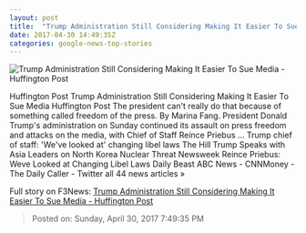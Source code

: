 ```yaml
---
layout: post
title:  "Trump Administration Still Considering Making It Easier To Sue Media - Huffington Post"
date: 2017-04-30 14:49:35Z
categories: google-news-top-stories
---
```


![Trump Administration Still Considering Making It Easier To Sue Media - Huffington Post](http://img.huffingtonpost.com/asset/1910_1000/5905ec941400002000a9ca51.jpeg)

Huffington Post Trump Administration Still Considering Making It Easier To Sue Media Huffington Post The president can't really do that because of something called freedom of the press. By Marina Fang. President Donald Trump's administration on Sunday continued its assault on press freedom and attacks on the media, with Chief of Staff Reince Priebus ... Trump chief of staff: 'We've looked at' changing libel laws The Hill Trump Speaks with Asia Leaders on North Korea Nuclear Threat Newsweek Reince Priebus: Weve Looked at Changing Libel Laws Daily Beast ABC News - CNNMoney - The Daily Caller - Twitter all 44 news articles »


Full story on F3News: [Trump Administration Still Considering Making It Easier To Sue Media - Huffington Post](http://www.f3nws.com/n/Eg4Xd)

> Posted on: Sunday, April 30, 2017 7:49:35 PM

